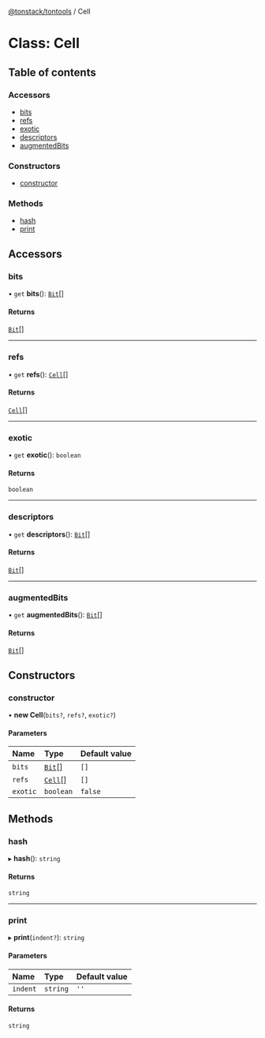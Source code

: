 [@tonstack/tontools](../README.md) / Cell

# Class: Cell

## Table of contents

### Accessors

- [bits](Cell.md#bits)
- [refs](Cell.md#refs)
- [exotic](Cell.md#exotic)
- [descriptors](Cell.md#descriptors)
- [augmentedBits](Cell.md#augmentedbits)

### Constructors

- [constructor](Cell.md#constructor)

### Methods

- [hash](Cell.md#hash)
- [print](Cell.md#print)

## Accessors

### bits

• `get` **bits**(): [`Bit`](../README.md#bit)[]

#### Returns

[`Bit`](../README.md#bit)[]

___

### refs

• `get` **refs**(): [`Cell`](Cell.md)[]

#### Returns

[`Cell`](Cell.md)[]

___

### exotic

• `get` **exotic**(): `boolean`

#### Returns

`boolean`

___

### descriptors

• `get` **descriptors**(): [`Bit`](../README.md#bit)[]

#### Returns

[`Bit`](../README.md#bit)[]

___

### augmentedBits

• `get` **augmentedBits**(): [`Bit`](../README.md#bit)[]

#### Returns

[`Bit`](../README.md#bit)[]

## Constructors

### constructor

• **new Cell**(`bits?`, `refs?`, `exotic?`)

#### Parameters

| Name | Type | Default value |
| :------ | :------ | :------ |
| `bits` | [`Bit`](../README.md#bit)[] | `[]` |
| `refs` | [`Cell`](Cell.md)[] | `[]` |
| `exotic` | `boolean` | `false` |

## Methods

### hash

▸ **hash**(): `string`

#### Returns

`string`

___

### print

▸ **print**(`indent?`): `string`

#### Parameters

| Name | Type | Default value |
| :------ | :------ | :------ |
| `indent` | `string` | `''` |

#### Returns

`string`
